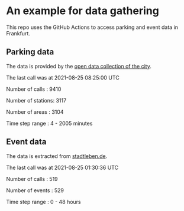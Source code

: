 # An example for data gathering

This repo uses the GitHub Actions to access parking and event data in Frankfurt.

## Parking data
The data is provided by the [open data collection of the city](https://www.offenedaten.frankfurt.de/).

The last call was at 2021-08-25 08:25:00 UTC

Number of calls   : 9410

Number of stations: 3117

Number of areas   : 3104

Time step range   :    4 - 2005 minutes


## Event data
The data is extracted from [stadtleben.de](https://stadtleben.de/frankfurt/).

The last call was at 2021-08-25 01:30:36 UTC

Number of calls   : 519

Number of events  : 529

Time step range   :   0 -  48 hours

